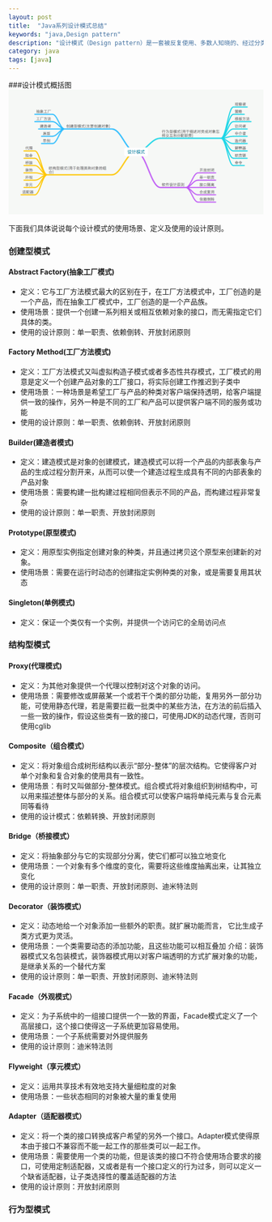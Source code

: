 ```yaml
---
layout: post
title:  "Java系列设计模式总结"
keywords: "java,Design pattern"
description: "设计模式（Design pattern）是一套被反复使用、多数人知晓的、经过分类编目的、代码设计经验的总结。使用设计模式是为了可重用代码、让代码更容易被他人理解、保证代码可靠性。"
category: java 
tags: [java]
---
```

###设计模式概括图
![图1](/static/images/design02.png)

下面我们具体说说每个设计模式的使用场景、定义及使用的设计原则。
### 创建型模式
#### Abstract Factory(抽象工厂模式)
 * 定义：它与工厂方法模式最大的区别在于，在工厂方法模式中，工厂创造的是一个产品，而在抽象工厂模式中，工厂创造的是一个产品族。
 * 使用场景：提供一个创建一系列相关或相互依赖对象的接口，而无需指定它们具体的类。
 * 使用的设计原则：单一职责、依赖倒转、开放封闭原则

#### Factory Method(工厂方法模式)
 * 定义：工厂方法模式又叫虚拟构造子模式或者多态性共存模式，工厂模式的用意是定义一个创建产品对象的工厂接口，将实际创建工作推迟到子类中
 * 使用场景：一种场景是希望工厂与产品的种类对客户端保持透明，给客户端提供一致的操作，另外一种是不同的工厂和产品可以提供客户端不同的服务或功能
 * 使用的设计原则：单一职责、依赖倒转、开放封闭原则
 
#### Builder(建造者模式)
 * 定义：建造模式是对象的创建模式，建造模式可以将一个产品的内部表象与产品的生成过程分割开来，从而可以使一个建造过程生成具有不同的内部表象的产品对象
 * 使用场景：需要构建一批构建过程相同但表示不同的产品，而构建过程非常复杂
 * 使用的设计原则：单一职责、开放封闭原则
 
#### Prototype(原型模式)
 * 定义：用原型实例指定创建对象的种类，并且通过拷贝这个原型来创建新的对象。
 * 使用场景：需要在运行时动态的创建指定实例种类的对象，或是需要复用其状态
 
#### Singleton(单例模式)
 * 定义：保证一个类仅有一个实例，并提供一个访问它的全局访问点
 
### 结构型模式
#### Proxy(代理模式)
 * 定义：为其他对象提供一个代理以控制对这个对象的访问。
 * 使用场景：需要修改或屏蔽某一个或若干个类的部分功能，复用另外一部分功能，可使用静态代理，若是需要拦截一批类中的某些方法，在方法的前后插入一些一致的操作，假设这些类有一致的接口，可使用JDK的动态代理，否则可使用cglib
 
#### Composite（组合模式）
 * 定义：将对象组合成树形结构以表示“部分-整体”的层次结构。它使得客户对单个对象和复合对象的使用具有一致性。
 * 使用场景：有时又叫做部分-整体模式。组合模式将对象组织到树结构中，可以用来描述整体与部分的关系。组合模式可以使客户端将单纯元素与复合元素同等看待
 * 使用的设计模式：依赖转换、开放封闭原则
 
#### Bridge（桥接模式）
 * 定义：将抽象部分与它的实现部分分离，使它们都可以独立地变化
 * 使用场景：一个对象有多个维度的变化，需要将这些维度抽离出来，让其独立变化
 * 使用的设计原则：单一职责、开放封闭原则、迪米特法则
 
#### Decorator（装饰模式）
 * 定义：动态地给一个对象添加一些额外的职责。就扩展功能而言， 它比生成子类方式更为灵活。
 * 使用场景：一个类需要动态的添加功能，且这些功能可以相互叠加
  介绍：装饰器模式又名包装模式，装饰器模式用以对客户端透明的方式扩展对象的功能，是继承关系的一个替代方案
 * 使用的设计原则：单一职责、开放封闭原则、迪米特法则
 
#### Facade（外观模式）
 * 定义：为子系统中的一组接口提供一个一致的界面，Facade模式定义了一个高层接口，这个接口使得这一子系统更加容易使用。
 * 使用场景：一个子系统需要对外提供服务
 * 使用的设计原则：迪米特法则
 
#### Flyweight（享元模式）
 * 定义：运用共享技术有效地支持大量细粒度的对象
 * 使用场景：一些状态相同的对象被大量的重复使用
 
#### Adapter（适配器模式）
 * 定义：将一个类的接口转换成客户希望的另外一个接口。Adapter模式使得原本由于接口不兼容而不能一起工作的那些类可以一起工作。
 * 使用场景：需要使用一个类的功能，但是该类的接口不符合使用场合要求的接口，可使用定制适配器，又或者是有一个接口定义的行为过多，则可以定义一个缺省适配器，让子类选择性的覆盖适配器的方法
 * 使用的设计原则：开放封闭原则
 
### 行为型模式
#### 

